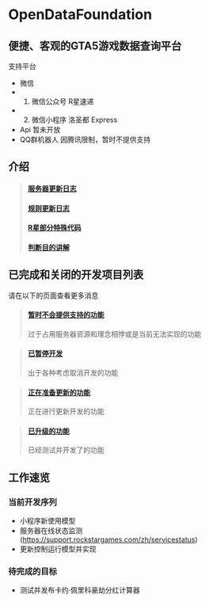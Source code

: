 # OpenDataFoundation

## 便捷、客观的GTA5游戏数据查询平台
支持平台

* 微信
* 1. 微信公众号 R星速递
* 2. 微信小程序 洛圣都 Express
* Api 暂未开放
* QQ群机器人 因腾讯限制，暂时不提供支持

## 介绍
> #### <a href="server update.md">服务器更新日志</a>
> #### <a href="rule update.md">规则更新日志</a>
> #### <a href="rockstar code.mn">R星部分特殊代码</a>
> #### <a href="result explain.md">判断目的讲解</a>
## 已完成和关闭的开发项目列表
请在以下的页面查看更多消息

> #### <a href="project/closed.md">暂时不会提供支持的功能</a>
> 过于占用服务器资源和理念相悖或是当前无法实现的功能

> #### <a href="project/stop.md">已暂停开发</a>
> 出于各种考虑取消开发的功能

> #### <a href="project/update.md">正在准备更新的功能</a>
> 正在进行更新开发的功能

> #### <a href="project/finished.md">已升级的功能</a>
> 已经测试并开发了的功能

## 工作速览
### 当前开发序列
* 小程序新使用模型
* 服务器在线状态监测(https://support.rockstargames.com/zh/servicestatus)
* 更新控制运行模型并实现

### 待完成的目标
* 测试并发布卡约·佩里科豪劫分红计算器



